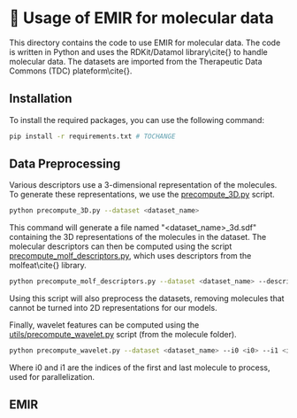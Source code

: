 # :pill: Usage of EMIR for molecular data

This directory contains the code to use EMIR for molecular data. The code is written in Python and uses the RDKit/Datamol library\cite{} to handle molecular data.
The datasets are imported from the Therapeutic Data Commons (TDC) plateform\cite{}.

## Installation

To install the required packages, you can use the following command:

```bash
pip install -r requirements.txt # TOCHANGE
```

## Data Preprocessing
Various descriptors use a 3-dimensional representation of the molecules. 
To generate these representations, we use the [precompute_3D.py](precompute_3D.py) script.
```bash
python precompute_3D.py --dataset <dataset_name>
```

This command will generate a file named "<dataset_name>_3d.sdf" containing the 3D representations of the molecules in the dataset.
The molecular descriptors can then be computed using the script [precompute_molf_descriptors.py](precompute_molf_descriptors.py), which uses descriptors from the molfeat\cite{} library.
```bash
python precompute_molf_descriptors.py --dataset <dataset_name> --descriptors <[optional] descriptor_names>
```
Using this script will also preprocess the datasets, removing molecules that cannot be turned into 2D representations for our models.

Finally, wavelet features can be computed using the [utils/precompute_wavelet.py](utils/precompute_wavelet.py) script (from the molecule folder).
```bash
python precompute_wavelet.py --dataset <dataset_name> --i0 <i0> --i1 <i1>
```

Where i0 and i1 are the indices of the first and last molecule to process, used for parallelization.

## EMIR

